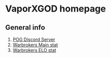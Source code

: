 # VaporXGOD homepage
## General info
1. [POG Discord Server](https://discord.gg/HanUjk5UVR)
2. [Warbrokers Main stat](https://stats.warbrokers.io/players/i/6350d7a8bfea71626323bb7f)
3. [Warbrokers ELO stat](https://stats.wbpjs.com/players/6350d7a8bfea71626323bb7f)
